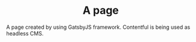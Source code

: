 <h1 align="center">
  A page
</h1>

A page created by using GatsbyJS framework. Contentful is being used as headless CMS.
